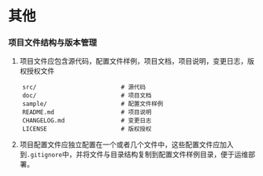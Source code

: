 # 其他

### 项目文件结构与版本管理

1. 项目文件应包含源代码，配置文件样例，项目文档，项目说明，变更日志，版权授权文件
```shell
    src/                        # 源代码
    doc/                        # 项目文档
    sample/                     # 配置文件样例
    README.md                   # 项目说明
    CHANGELOG.md                # 变更日志
    LICENSE                     # 版权授权
```
2. 项目配置文件应独立配置在一个或者几个文件中，这些配置文件应加入到`.gitignore`中，并将文件与目录结构复制到配置文件样例目录，便于运维部署。
